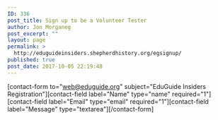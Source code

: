 ```yaml
---
ID: 336
post_title: Sign up to be a Volunteer Tester
author: Jon Morganeg
post_excerpt: ""
layout: page
permalink: >
  http://eduguideinsiders.shepherdhistory.org/egsignup/
published: true
post_date: 2017-10-05 22:19:48
---
```

[contact-form to="web@eduguide.org" subject="EduGuide Insiders Registration"][contact-field label="Name" type="name" required="1"][contact-field label="Email" type="email" required="1"][contact-field label="Message" type="textarea"][/contact-form]
